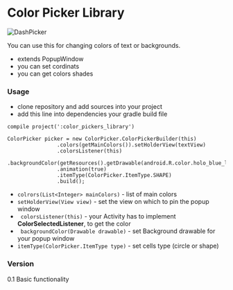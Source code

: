 # Color Picker Library

![DashPicker](http://s4.postimg.org/8vnlrv33x/Screenshot_2014_11_10_12_39_24.png)

You can use this for changing colors of text or backgrounds.

  - extends PopupWindow
  - you can set cordinats 
  - you can get colors shades

### Usage
  - clone repository and add sources into your project 
  - add this line into dependencies your gradle build file
  
```
compile project(':color_pickers_library')
```


```
ColorPicker picker = new ColorPicker.ColorPickerBuilder(this)
                .colors(getMainColors()).setHolderView(textView)
                .colorsListener(this)
                .backgroundColor(getResources().getDrawable(android.R.color.holo_blue_light))
                .animation(true)
                .itemType(ColorPicker.ItemType.SHAPE)
                .build();
 ```
 
- ``` colrors(List<Integer> mainColors) ``` - list of main colors 
- ``` setHolderView(View view) ``` - set the view on which to pin the popup window
- ``` colorsListener(this)``` - your Activity has to implement **ColorSelectedListener**, to get the color
- ``` backgroundColor(Drawable drawable)``` - set Background drawable for your popup window
- ``` itemType(ColorPicker.ItemType type) ``` - set cells type (circle or shape)

### Version
0.1
Basic functionality



